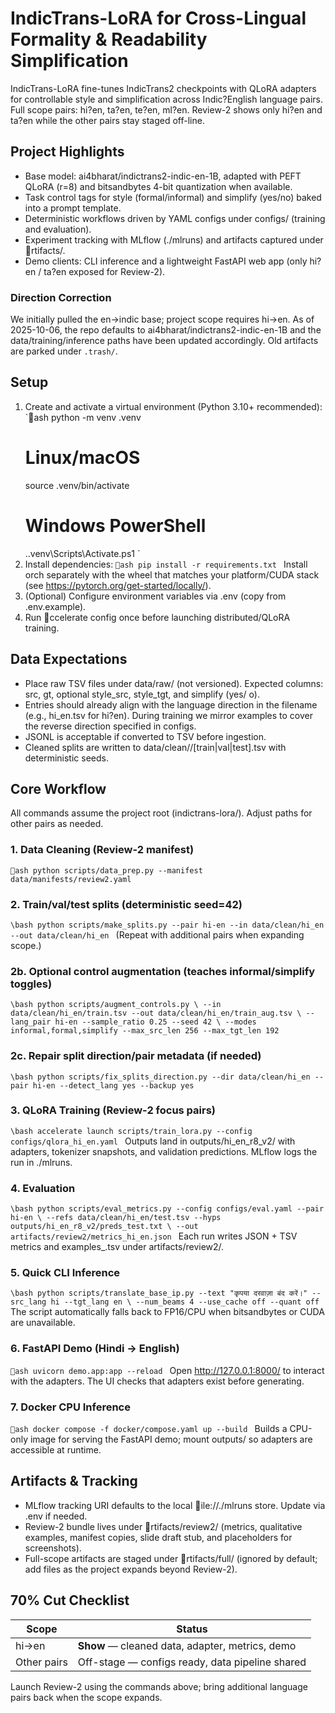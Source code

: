 # IndicTrans-LoRA for Cross-Lingual Formality & Readability Simplification

IndicTrans-LoRA fine-tunes IndicTrans2 checkpoints with QLoRA adapters for controllable style and simplification across Indic?English language pairs. Full scope pairs: hi?en, ta?en, te?en, ml?en. Review-2 shows only hi?en and ta?en while the other pairs stay staged off-line.

## Project Highlights
- Base model: ai4bharat/indictrans2-indic-en-1B, adapted with PEFT QLoRA (r=8) and bitsandbytes 4-bit quantization when available.
- Task control tags for style (formal/informal) and simplify (yes/no) baked into a prompt template.
- Deterministic workflows driven by YAML configs under configs/ (training and evaluation).
- Experiment tracking with MLflow (./mlruns) and artifacts captured under rtifacts/.
- Demo clients: CLI inference and a lightweight FastAPI web app (only hi?en / ta?en exposed for Review-2).

### Direction Correction
We initially pulled the en→indic base; project scope requires hi→en. As of 2025-10-06, the repo defaults to ai4bharat/indictrans2-indic-en-1B and the data/training/inference paths have been updated accordingly. Old artifacts are parked under `.trash/`.

## Setup
1. Create and activate a virtual environment (Python 3.10+ recommended):
   `ash
   python -m venv .venv
   # Linux/macOS
   source .venv/bin/activate
   # Windows PowerShell
   .\.venv\Scripts\Activate.ps1
   `
2. Install dependencies:
   `ash
   pip install -r requirements.txt
   `
   Install 	orch separately with the wheel that matches your platform/CUDA stack (see https://pytorch.org/get-started/locally/).
3. (Optional) Configure environment variables via .env (copy from .env.example).
4. Run ccelerate config once before launching distributed/QLoRA training.

## Data Expectations
- Place raw TSV files under data/raw/ (not versioned). Expected columns: src, 	gt, optional style_src, style_tgt, and simplify (yes/
o).
- Entries should already align with the language direction in the filename (e.g., hi_en.tsv for hi?en). During training we mirror examples to cover the reverse direction specified in configs.
- JSONL is acceptable if converted to TSV before ingestion.
- Cleaned splits are written to data/clean/<pair>/[train|val|test].tsv with deterministic seeds.

## Core Workflow
All commands assume the project root (indictrans-lora/). Adjust paths for other pairs as needed.

### 1. Data Cleaning (Review-2 manifest)
`ash
python scripts/data_prep.py --manifest data/manifests/review2.yaml
`

### 2. Train/val/test splits (deterministic seed=42)
`\bash
python scripts/make_splits.py --pair hi-en --in data/clean/hi_en --out data/clean/hi_en
`
(Repeat with additional pairs when expanding scope.)

### 2b. Optional control augmentation (teaches informal/simplify toggles)
`\bash
python scripts/augment_controls.py \
  --in data/clean/hi_en/train.tsv --out data/clean/hi_en/train_aug.tsv \
  --lang_pair hi-en --sample_ratio 0.25 --seed 42 \
  --modes informal,formal,simplify --max_src_len 256 --max_tgt_len 192
`
### 2c. Repair split direction/pair metadata (if needed)
`\bash
python scripts/fix_splits_direction.py --dir data/clean/hi_en --pair hi-en --detect_lang yes --backup yes
`

### 3. QLoRA Training (Review-2 focus pairs)
`\bash
accelerate launch scripts/train_lora.py --config configs/qlora_hi_en.yaml
`
Outputs land in outputs/hi_en_r8_v2/ with adapters, tokenizer snapshots, and validation predictions. MLflow logs the run in ./mlruns.

### 4. Evaluation
`\bash
python scripts/eval_metrics.py --config configs/eval.yaml --pair hi-en \
  --refs data/clean/hi_en/test.tsv --hyps outputs/hi_en_r8_v2/preds_test.txt \
  --out artifacts/review2/metrics_hi_en.json
`
Each run writes JSON + TSV metrics and examples_<pair>.tsv under artifacts/review2/.

### 5. Quick CLI Inference
`\bash
python scripts/translate_base_ip.py --text "कृपया दरवाज़ा बंद करें।" --src_lang hi --tgt_lang en \
  --num_beams 4 --use_cache off --quant off
`
The script automatically falls back to FP16/CPU when bitsandbytes or CUDA are unavailable.

### 6. FastAPI Demo (Hindi → English)
`ash
uvicorn demo.app:app --reload
`
Open http://127.0.0.1:8000/ to interact with the adapters. The UI checks that adapters exist before generating.

### 7. Docker CPU Inference
`ash
docker compose -f docker/compose.yaml up --build
`
Builds a CPU-only image for serving the FastAPI demo; mount outputs/ so adapters are accessible at runtime.

## Artifacts & Tracking
- MLflow tracking URI defaults to the local ile://./mlruns store. Update via .env if needed.
- Review-2 bundle lives under rtifacts/review2/ (metrics, qualitative examples, manifest copies, slide draft stub, and placeholders for screenshots).
- Full-scope artifacts are staged under rtifacts/full/ (ignored by default; add files as the project expands beyond Review-2).

## 70% Cut Checklist
| Scope | Status |
|-------|--------|
| hi→en | **Show** — cleaned data, adapter, metrics, demo |
| Other pairs | Off-stage — configs ready, data pipeline shared |

Launch Review-2 using the commands above; bring additional language pairs back when the scope expands.
